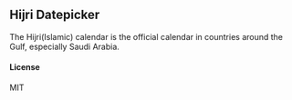 ## Hijri Datepicker

The Hijri(Islamic) calendar is the official calendar in countries around the Gulf, especially Saudi Arabia.

#### License

MIT